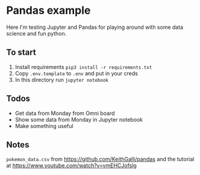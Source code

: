 # Pandas example
Here I'm testing Jupyter and Pandas for playing around with some data science and fun python.

## To start
1. Install requirements `pip3 install -r requirements.txt`
1. Copy `.env.template` to `.env` and put in your creds
1. In this directory run `jupyter notebook`

## Todos
* Get data from Monday from Omni board
* Show some data from Monday in Jupyter notebook
* Make something useful

## Notes
`pokemon_data.csv` from https://github.com/KeithGalli/pandas and the tutorial at https://www.youtube.com/watch?v=vmEHCJofslg
